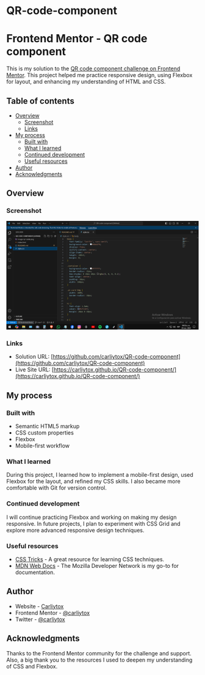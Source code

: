 # QR-code-component
# Frontend Mentor - QR code component

This is my solution to the [QR code component challenge on Frontend Mentor](https://www.frontendmentor.io/challenges/qr-code-component-iux_sIO_H). This project helped me practice responsive design, using Flexbox for layout, and enhancing my understanding of HTML and CSS.

## Table of contents

- [Overview](#overview)
  - [Screenshot](#screenshot)
  - [Links](#links)
- [My process](#my-process)
  - [Built with](#built-with)
  - [What I learned](#what-i-learned)
  - [Continued development](#continued-development)
  - [Useful resources](#useful-resources)
- [Author](#author)
- [Acknowledgments](#acknowledgments)

## Overview

### Screenshot

![QR Code Component Screenshot](Images/Screenshot_1.png)

### Links

- Solution URL: [https://github.com/carliytox/QR-code-component](https://github.com/carliytox/QR-code-component)
- Live Site URL: [https://carliytox.github.io/QR-code-component/](https://carliytox.github.io/QR-code-component/)

## My process

### Built with

- Semantic HTML5 markup
- CSS custom properties
- Flexbox
- Mobile-first workflow

### What I learned

During this project, I learned how to implement a mobile-first design, used Flexbox for the layout, and refined my CSS skills. I also became more comfortable with Git for version control.

### Continued development

I will continue practicing Flexbox and working on making my design responsive. In future projects, I plan to experiment with CSS Grid and explore more advanced responsive design techniques.

### Useful resources

- [CSS Tricks](https://css-tricks.com) - A great resource for learning CSS techniques.
- [MDN Web Docs](https://developer.mozilla.org/en-US/) - The Mozilla Developer Network is my go-to for documentation.

## Author

- Website - [Carliytox](https://github.com/Carliytox)
- Frontend Mentor - [@carliytox](https://www.frontendmentor.io/profile/carliytox)
- Twitter - [@carliytox](https://www.twitter.com/carliytosh)

## Acknowledgments

Thanks to the Frontend Mentor community for the challenge and support. Also, a big thank you to the resources I used to deepen my understanding of CSS and Flexbox.
